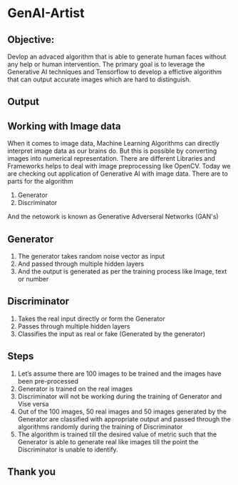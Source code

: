 # GenAI-Artist

## Objective:

Devlop an advaced algorithm that is able to generate human faces without any help or human intervention. The primary goal is to leverage the Generative AI techniques and Tensorflow to develop a effictive algorithm that can output accurate images which are hard to distinguish.

## Output 

## Working with Image data 

When it comes to image data, Machine Learning Algorithms can directly interpret image data as our brains do. But this is possible by converting images into numerical representation. There are different Libraries and Frameworks helps to deal with image preprocessing like OpenCV.
Today we are checking out application of Generative AI with image data. There are to parts for the algorithm 
1)	Generator
2)	Discriminator

And the netowork is known as Generative Adverseral Networks (GAN's)


## Generator 


1)	The generator takes random noise vector as input 
2)	And passed through multiple hidden layers 
3)	And the output is generated as per the training process like Image, text or number


## Discriminator 

1)	Takes the real input directly or form the Generator
2)	Passes through multiple hidden layers 
3)	Classifies the input as real or fake (Generated by the generator)


## Steps 

1)	Let’s assume there are 100 images to be trained and the images have been pre-processed 
2)	Generator is trained on the real images 
3)	Discriminator will not be working during the training of Generator and Vise versa
4)	Out of the 100 images, 50 real images and 50 images generated by the Generator are classified with appropriate output and passed through the algorithms randomly during the training of Discriminator
5)	 The algorithm is trained till the desired value of metric such that the Generator is able to generate real like images till the point the Discriminator is unable to identify.


## Thank you
